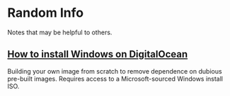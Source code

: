 # Random Info
Notes that may be helpful to others.

## [How to install Windows on DigitalOcean](windows-on-digitalocean.md)
Building your own image from scratch to remove dependence on dubious pre-built images.  Requires access to a Microsoft-sourced Windows install ISO.
